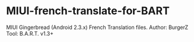 MIUI-french-translate-for-BART
==============================
MIUI Gingerbread (Android 2.3.x) French Translation files. 
Author: BurgerZ
Tool: B.A.R.T. v1.3+